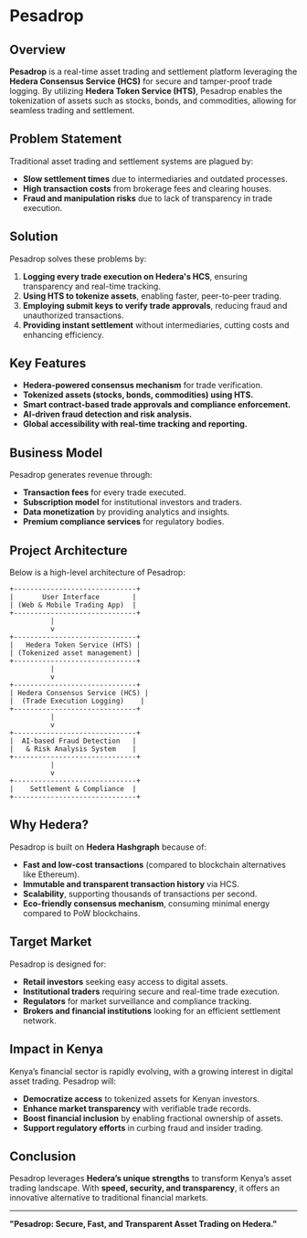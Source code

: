 # Pesadrop

## Overview
**Pesadrop** is a real-time asset trading and settlement platform leveraging the **Hedera Consensus Service (HCS)** for secure and tamper-proof trade logging. By utilizing **Hedera Token Service (HTS)**, Pesadrop enables the tokenization of assets such as stocks, bonds, and commodities, allowing for seamless trading and settlement.

## Problem Statement
Traditional asset trading and settlement systems are plagued by:
- **Slow settlement times** due to intermediaries and outdated processes.
- **High transaction costs** from brokerage fees and clearing houses.
- **Fraud and manipulation risks** due to lack of transparency in trade execution.

## Solution
Pesadrop solves these problems by:
1. **Logging every trade execution on Hedera's HCS**, ensuring transparency and real-time tracking.
2. **Using HTS to tokenize assets**, enabling faster, peer-to-peer trading.
3. **Employing submit keys to verify trade approvals**, reducing fraud and unauthorized transactions.
4. **Providing instant settlement** without intermediaries, cutting costs and enhancing efficiency.

## Key Features
- **Hedera-powered consensus mechanism** for trade verification.
- **Tokenized assets (stocks, bonds, commodities) using HTS.**
- **Smart contract-based trade approvals and compliance enforcement.**
- **AI-driven fraud detection and risk analysis.**
- **Global accessibility with real-time tracking and reporting.**

## Business Model
Pesadrop generates revenue through:
- **Transaction fees** for every trade executed.
- **Subscription model** for institutional investors and traders.
- **Data monetization** by providing analytics and insights.
- **Premium compliance services** for regulatory bodies.

## Project Architecture
Below is a high-level architecture of Pesadrop:

```plaintext
+------------------------------+
|       User Interface        |
| (Web & Mobile Trading App)  |
+------------------------------+
          |
          v
+------------------------------+
|   Hedera Token Service (HTS) |
| (Tokenized asset management) |
+------------------------------+
          |
          v
+------------------------------+
| Hedera Consensus Service (HCS) |
|  (Trade Execution Logging)    |
+------------------------------+
          |
          v
+------------------------------+
|  AI-based Fraud Detection   |
|   & Risk Analysis System    |
+------------------------------+
          |
          v
+------------------------------+
|    Settlement & Compliance  |
+------------------------------+
```

## Why Hedera?
Pesadrop is built on **Hedera Hashgraph** because of:
- **Fast and low-cost transactions** (compared to blockchain alternatives like Ethereum).
- **Immutable and transparent transaction history** via HCS.
- **Scalability**, supporting thousands of transactions per second.
- **Eco-friendly consensus mechanism**, consuming minimal energy compared to PoW blockchains.

## Target Market
Pesadrop is designed for:
- **Retail investors** seeking easy access to digital assets.
- **Institutional traders** requiring secure and real-time trade execution.
- **Regulators** for market surveillance and compliance tracking.
- **Brokers and financial institutions** looking for an efficient settlement network.

## Impact in Kenya
Kenya’s financial sector is rapidly evolving, with a growing interest in digital asset trading. Pesadrop will:
- **Democratize access** to tokenized assets for Kenyan investors.
- **Enhance market transparency** with verifiable trade records.
- **Boost financial inclusion** by enabling fractional ownership of assets.
- **Support regulatory efforts** in curbing fraud and insider trading.

## Conclusion
Pesadrop leverages **Hedera’s unique strengths** to transform Kenya’s asset trading landscape. With **speed, security, and transparency**, it offers an innovative alternative to traditional financial markets.

---
**"Pesadrop: Secure, Fast, and Transparent Asset Trading on Hedera."**

